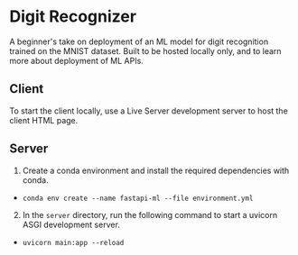 # Digit Recognizer

A beginner's take on deployment of an ML model for digit recognition trained on the MNIST dataset. Built to be hosted locally only, and to learn more about deployment of ML APIs.

## Client

To start the client locally, use a Live Server development server to host the client HTML page.

## Server

1. Create a conda environment and install the required dependencies with conda.

- `conda env create --name fastapi-ml --file environment.yml`

2. In the `server` directory, run the following command to start a uvicorn ASGI development server.

- `uvicorn main:app --reload`

